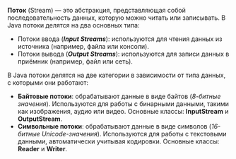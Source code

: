 
**Поток** (Stream) — это абстракция, представляющая собой последовательность данных, которую можно читать или записывать. В Java потоки делятся на два основных типа:

- Потоки ввода (***Input Streams***): используются для чтения данных из источника (например, файла или консоли).
- Потоки вывода (***Output Streams***): используются для записи данных в приёмник (например, файл или сеть).

В Java потоки делятся на две категории в зависимости от типа данных, с которыми они работают:

- **Байтовые потоки**: обрабатывают данные в виде байтов (*8-битные значения*). Используются для работы с бинарными данными, такими как изображения, аудио или видео. Основные классы: **InputStream** и **OutputStream**.
- **Символьные потоки**: обрабатывают данные в виде символов (*16-битные Unicode-значения*). Используются для работы с текстовыми данными, автоматически учитывая кодировки. Основные классы: **Reader** и **Writer**.